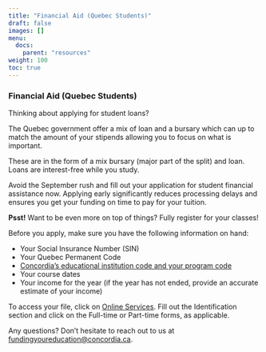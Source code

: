 ```yaml
---
title: "Financial Aid (Quebec Students)"
draft: false
images: []
menu:
  docs:
    parent: "resources"
weight: 100
toc: true
---
```


### Financial Aid (Quebec Students)

Thinking about applying for student loans?

The Quebec government offer a mix of loan and a bursary which can up to match the amount of your stipends allowing you to focus on what is important.

These are in the form of a mix bursary (major part of the split) and loan.
Loans are interest-free while you study.

Avoid the September rush and fill out your application for student financial assistance now. Applying early significantly reduces processing delays and ensures you get your funding on time to pay for your tuition.

**Psst!** Want to be even more on top of things? Fully register for your classes!

Before you apply, make sure you have the following information on hand:

- Your Social Insurance Number (SIN)
- Your Quebec Permanent Code
- [Concordia’s educational institution code and your program code](https://nam12.safelinks.protection.outlook.com/?url=https%3A%2F%2Fwww.concordia.ca%2Fstudents%2Ffinancial-support%2Fgovernment-loans%2Fquebec%2Fconcordia-programcodes.html&data=05%7C01%7C%7Ce0445555893b4a8ceaad08da39ddd6f6%7C84df9e7fe9f640afb435aaaaaaaaaaaa%7C1%7C0%7C637885922214869321%7CUnknown%7CTWFpbGZsb3d8eyJWIjoiMC4wLjAwMDAiLCJQIjoiV2luMzIiLCJBTiI6Ik1haWwiLCJXVCI6Mn0%3D%7C3000%7C%7C%7C&sdata=H0jIZHV5gJt0FgHxys9Ld5584YqFb8EzN9WkJniFObI%3D&reserved=0)
- Your course dates
- Your income for the year (if the year has not ended, provide an accurate estimate of your income)

To access your file, click on [Online Services](https://nam12.safelinks.protection.outlook.com/?url=https%3A%2F%2Fwww.quebec.ca%2Fen%2Feducation%2Fstudent-financial-assistance%2Fonline-services&data=05%7C01%7C%7Ce0445555893b4a8ceaad08da39ddd6f6%7C84df9e7fe9f640afb435aaaaaaaaaaaa%7C1%7C0%7C637885922214869321%7CUnknown%7CTWFpbGZsb3d8eyJWIjoiMC4wLjAwMDAiLCJQIjoiV2luMzIiLCJBTiI6Ik1haWwiLCJXVCI6Mn0%3D%7C3000%7C%7C%7C&sdata=s%2F4z1jioJK4z%2F6pc%2BNkVNQwOpTgysauFCCHN1L79PsA%3D&reserved=0). Fill out the Identification section and click on the Full-time or Part-time forms, as applicable.

Any questions? Don’t hesitate to reach out to us at [fundingyoureducation@concordia.ca](mailto:fundingyoureducation@concordia.ca).
